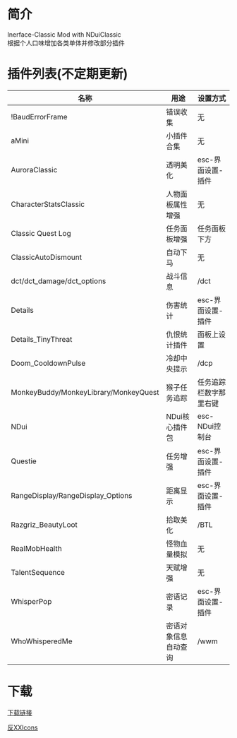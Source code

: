 # 简介
 Inerface-Classic Mod with NDuiClassic  
 根据个人口味增加各类单体并修改部分插件

# 插件列表(不定期更新)
|       名称       |       用途     |    设置方式    |
| ---------------- | ------------- | ------------- |
|!BaudErrorFrame|错误收集|无|
| aMini|小插件合集|无|
|AuroraClassic|透明美化|esc-界面设置-插件|
|CharacterStatsClassic|人物面板属性增强|无|
|Classic Quest Log|任务面板增强|任务面板下方|
|ClassicAutoDismount|自动下马|无|
|dct/dct_damage/dct_options|战斗信息|/dct|
|Details|伤害统计|esc-界面设置-插件|
|Details_TinyThreat|仇恨统计插件|面板上设置|
|Doom_CooldownPulse|冷却中央提示|/dcp|
|MonkeyBuddy/MonkeyLibrary/MonkeyQuest|猴子任务追踪|任务追踪栏数字那里右键|
|NDui|NDui核心插件包|esc-NDui控制台|
|Questie|任务增强|esc-界面设置-插件|
|RangeDisplay/RangeDisplay_Options|距离显示|esc-界面设置-插件|
|Razgriz_BeautyLoot|拾取美化|/BTL|
|RealMobHealth|怪物血量模拟|无|
|TalentSequence|天赋增强|无|
|WhisperPop|密语记录|esc-界面设置-插件|
|WhoWhisperedMe|密语对象信息自动查询|/wwm|

# 下载

[下载链接](https://github.com/msylgj/Interface-Classic/releases)

[反XXIcons](https://github.com/msylgj/Interface-Classic/releases/download/1.4.1/Icons.7z "反和谐图标,放到Interface目录下")
